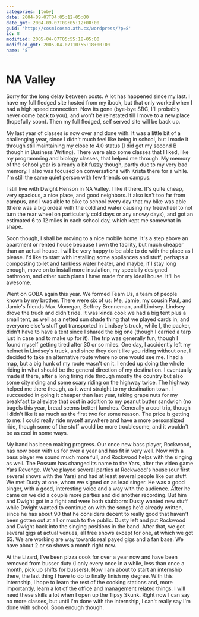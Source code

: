 ```yaml
---
categories: [toby]
date: 2004-09-07T04:05:12-05:00
date_gmt: 2004-09-07T09:05:12+00:00
guid: 'http://cosmicosmo.ath.cx/wordpress/?p=8'
id: 8
modified: 2005-04-07T05:55:18-05:00
modified_gmt: 2005-04-07T10:55:18+00:00
name: '8'
---
```


NA Valley
=========

Sorry for the long delay between posts. A lot has happened since my last. I have my full fledged site hosted from my ibook, but that only worked when I had a high speed connection. Now its gone (bye-bye SBC, I'll probably never come back to you), and won't be reinstated till I move to a new place (hopefully soon). Then my full fledged, self served site will be back up.

My last year of classes is now over and done with. It was a little bit of a challenging year, since I didn't much feel like being in school, but I made it through still maintaining my close to 4.0 status (I did get my second B though in Business Writing). There were also some classes that I liked, like my programming and biology classes, that helped me through. My memory of the school year is already a bit fuzzy though, partly due to my very bad memory. I also was focused on conversations with Krista there for a while. I'm still the same quiet person with few friends on campus.

I still live with Dwight Henson in NA Valley. I like it there. It's quite cheap, very spacious, a nice place, and good neighbors. It also isn't too far from campus, and I was able to bike to school every day that my bike was able (there was a big ordeal with the cold and water causing my freewheel to not turn the rear wheel on particularly cold days or any snowy days), and got an estimated 6 to 12 miles in each school day, which kept me somewhat in shape.

Soon though, I shall be moving to a nice mobile home. It's a step above an apartment or rented house because I own the facility, but much cheaper than an actual house. I will be very happy to be able to do with the place as I please. I'd like to start with installing some appliances and stuff, perhaps a composting toilet and tankless water heater, and maybe, if I stay long enough, move on to install more insulation, my specially designed bathroom, and other such plans I have made for my ideal house. It'll be awesome.

Went on GOBA again this year. We formed Team Us, a team of people known by my brother. There were six of us: Me, Jamie, my cousin Paul, and Jamie's friends Max Monegan, Seffrey Brenneman, and Lindsey. Lindsey drove the truck and didn't ride. It was kinda cool: we had a big tent plus a small tent, as well as a netted sun shade thing that we played cards in, and everyone else's stuff got transported in Lindsey's truck, while I, the packer, didn't have to have a tent since I shared the big one (though I carried a tarp just in case and to make up for it). The trip was generally fun, though I found myself getting tired after 30 or so miles. One day, I accidently left my helmet in Lindsey's truck, and since they don't like you riding without one, I decided to take an alternative route where no one would see me. I had a map, but a big hunk of my route wasn't on it. I ended up doing the whole riding in what should be the general direction of my destination. I eventually made it there, after a long tiring ride through mostly the country but also some city riding and some scary riding on the highway twice. The highway helped me there though, as it went straight to my destination town. I succeeded in going it cheaper than last year, taking grape nuts for my breakfast to alleviate that cost in addition to my peanut butter sandwich (no bagels this year, bread seems better) lunches. Generally a cool trip, though I didn't like it as much as the first two for some reason. The price is getting to me: I could really ride myself anywhere and have a more personalized ride, though some of the stuff would be more troublesome, and it wouldn't be as cool in some ways.

My band has been making progress. Our once new bass player, Rockwood, has now been with us for over a year and has fit in very well. Now with a bass player we sound much more full, and Rockwood helps with the singing as well. The Possum has changed its name to the Yars, after the video game Yars Revenge. We've played several parties at Rockwood's house (our first several shows with the Yars) and had at least several people like our stuff. We met Dusty at one, whom we signed on as lead singer. He was a good singer, with a good, interesting voice and a way with the audience. After he came on we did a couple more parties and did another recording. But him and Dwight got in a fight and were both stubborn: Dusty wanted new stuff while Dwight wanted to continue on with the songs he'd already written, since he has about 90 that he considers decent to really good that haven't been gotten out at all or much to the public. Dusty left and put Rockwood and Dwight back into the singing positions in the band. After that, we got several gigs at actual venues, all free shows except for one, at which we got $3. We are working are way towards real payed gigs and a fan base. We have about 2 or so shows a month right now.

At the Lizard, I've been pizza cook for over a year now and have been removed from busser duty (I only every once in a while, less than once a month, pick up shifts for bussers). Now I am about to start an internship there, the last thing I have to do to finally finish my degree. With this internship, I hope to learn the rest of the cooking stations and, more importantly, learn a lot of the office and management related things. I will need these skills a lot when I open up the Tipsy Skunk. Right now I can say no more classes, but until I'm done with the internship, I can't really say I'm done with school. Soon enough though.
